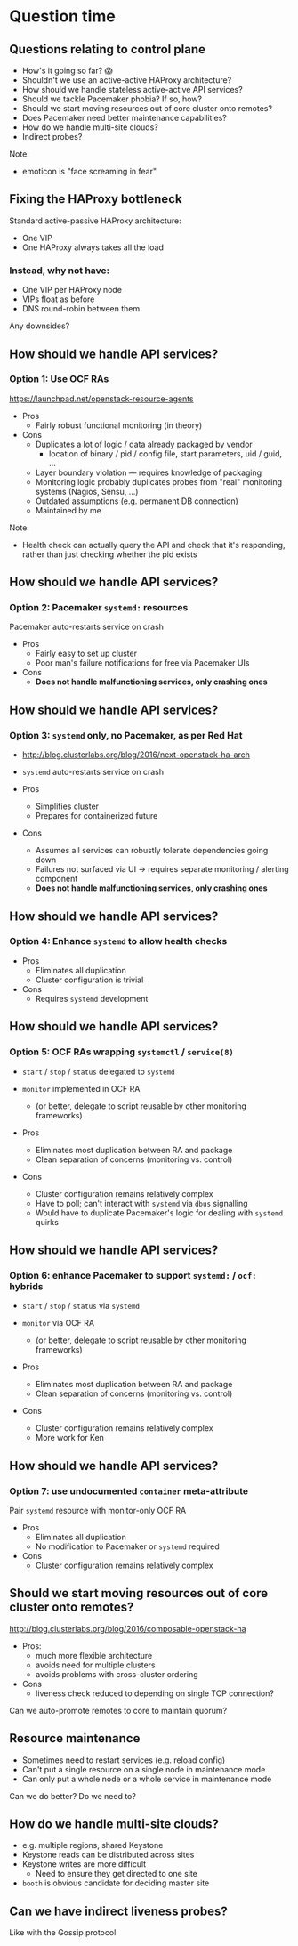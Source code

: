 <!-- .slide: data-state="section-break" id="control-plane-question-section" data-menu-title="Control plane questions" data-timing="5" -->
# Question time


<!-- .slide: data-state="normal" id="control-plane-questions" data-menu-title="Question menu" data-timing="40" -->
## Questions relating to control plane

*   <!-- .element: class="fragment" -->
    How's it going so far? &#128561;
*   <!-- .element: class="fragment" -->
    Shouldn't we use an active-active HAProxy architecture?
*   <!-- .element: class="fragment" -->
    How should we handle stateless active-active API services?
*   <!-- .element: class="fragment" -->
    Should we tackle Pacemaker phobia?  If so, how?
*   <!-- .element: class="fragment" -->
    Should we start moving resources out of core cluster onto remotes?
*   <!-- .element: class="fragment" -->
    Does Pacemaker need better maintenance capabilities?
*   <!-- .element: class="fragment" -->
    How do we handle multi-site clouds?
*   <!-- .element: class="fragment" -->
    Indirect probes?

Note:
- emoticon is "face screaming in fear"


<!-- .slide: data-state="normal" id="active-active-haproxy" data-menu-title="A/A HAProxy" data-timing="40" -->
## Fixing the HAProxy bottleneck

Standard active-passive HAProxy architecture:

*   One VIP
*   One HAProxy always takes all the load

### Instead, why not have:
<!-- .element: class="fragment" data-fragment-index="1" -->

*   <!-- .element: class="fragment" data-fragment-index="1" -->
    One VIP per HAProxy node
*   <!-- .element: class="fragment" data-fragment-index="2" -->
    VIPs float as before
*   <!-- .element: class="fragment" data-fragment-index="3" -->
    DNS round-robin between them

Any downsides?
<!-- .element: class="fragment" data-fragment-index="4" -->


<!-- .slide: data-state="normal" id="control-plane-api-1" data-menu-title="OCF RAs" data-timing="40" -->
## How should we handle API services?

### Option 1: Use OCF RAs

https://launchpad.net/openstack-resource-agents

*   <!-- .element: class="fragment" data-fragment-index="1" -->
    Pros
    *   Fairly robust functional monitoring (in theory)
*   <!-- .element: class="fragment" data-fragment-index="2" -->
    Cons
    *   <!-- .element: class="fragment" data-fragment-index="2" -->
        Duplicates a lot of logic / data already packaged by vendor
        *   location of binary / pid / config file,
            start parameters, uid / guid, …
    *   <!-- .element: class="fragment" data-fragment-index="3" -->
        Layer boundary violation — requires knowledge of packaging
    *   <!-- .element: class="fragment" data-fragment-index="4" -->
        Monitoring logic probably duplicates probes from "real"
        monitoring systems (Nagios, Sensu, …)
    *   <!-- .element: class="fragment" data-fragment-index="5" -->
        Outdated assumptions (e.g. permanent DB connection)
    *   <!-- .element: class="fragment" data-fragment-index="6" -->
        Maintained by me

Note:

- Health check can actually query the API and check that it's responding,
  rather than just checking whether the pid exists


<!-- .slide: data-state="normal" id="control-plane-api-2" data-menu-title="systemd" data-timing="40" -->
## How should we handle API services?

### Option 2: Pacemaker `systemd:` resources

Pacemaker auto-restarts service on crash

*   <!-- .element: class="fragment" data-fragment-index="1" -->
    Pros
    *   Fairly easy to set up cluster
    *   <!-- .element: class="fragment" data-fragment-index="2" -->
        Poor man's failure notifications for free via Pacemaker UIs
*   <!-- .element: class="fragment" data-fragment-index="3" -->
    Cons
    *   <!-- .element: class="fragment" data-fragment-index="4" -->
        **Does not handle malfunctioning services, only crashing
        ones**
        <!-- .element: class="fg-bright-red" -->


<!-- .slide: data-state="normal" id="control-plane-api-3" data-menu-title="systemd" data-timing="40" -->
## How should we handle API services?

### Option 3: `systemd` only, no Pacemaker, as per Red Hat

*   http://blog.clusterlabs.org/blog/2016/next-openstack-ha-arch
*   `systemd` auto-restarts service on crash

*   <!-- .element: class="fragment" data-fragment-index="1" -->
    Pros
    *   Simplifies cluster
    *   Prepares for containerized future
*   <!-- .element: class="fragment" data-fragment-index="2" -->
    Cons
    *   <!-- .element: class="fragment" data-fragment-index="2" -->
        Assumes all services can robustly tolerate dependencies going down
        <!-- .element: class="fg-medium-dark-neutral" -->
    *   <!-- .element: class="fragment" data-fragment-index="3" -->
        Failures not surfaced via UI &rarr;
        requires separate monitoring / alerting component
        <!-- .element: class="fg-medium-dark-neutral" -->
    *   <!-- .element: class="fragment" data-fragment-index="4" -->
        **Does not handle malfunctioning services, only crashing
        ones**
        <!-- .element: class="fg-bright-red" -->


<!-- .slide: data-state="normal" id="control-plane-api-4" data-menu-title="systemd health checks" data-timing="40" -->
## How should we handle API services?

### Option 4: Enhance `systemd` to allow health checks

*   <!-- .element: class="fragment" -->
    Pros
    *   Eliminates all duplication
    *   Cluster configuration is trivial
*   <!-- .element: class="fragment" -->
    Cons
    *   Requires `systemd` development


<!-- .slide: data-state="normal" id="control-plane-api-5" data-menu-title="OCF wrapping systemd" data-timing="40" -->
## How should we handle API services?

### Option 5: OCF RAs wrapping `systemctl` / `service(8)`

*   `start` / `stop` / `status` delegated to `systemd`
*   `monitor` implemented in OCF RA
    *   (or better, delegate to script reusable by other monitoring
        frameworks)

*   <!-- .element: class="fragment" -->
    Pros
    *   Eliminates most duplication between RA and package
    *   Clean separation of concerns (monitoring vs. control)
*   <!-- .element: class="fragment" -->
    Cons
    *   Cluster configuration remains relatively complex
    *   Have to poll; can't interact with `systemd` via `dbus`
        signalling
    *   Would have to duplicate Pacemaker's logic for
        dealing with `systemd` quirks


<!-- .slide: data-state="normal" id="control-plane-api-6" data-menu-title="OCF wrapping systemd" data-timing="40" -->
## How should we handle API services?

### Option 6: enhance Pacemaker to support `systemd:` / `ocf:` hybrids

*   `start` / `stop` / `status` via `systemd`
*   `monitor` via OCF RA
    *   (or better, delegate to script reusable by other monitoring
        frameworks)

*   <!-- .element: class="fragment" -->
    Pros
    *   Eliminates most duplication between RA and package
    *   Clean separation of concerns (monitoring vs. control)
*   <!-- .element: class="fragment" -->
    Cons
    *   Cluster configuration remains relatively complex
    *   More work for Ken


<!-- .slide: data-state="normal" id="control-plane-api-7" data-menu-title="systemd health checks" data-timing="40" -->
## How should we handle API services?

### Option 7: use undocumented `container` meta-attribute

Pair `systemd` resource with monitor-only OCF RA

*   <!-- .element: class="fragment" -->
    Pros
    *   Eliminates all duplication
    *   No modification to Pacemaker or `systemd` required
*   <!-- .element: class="fragment" -->
    Cons
    *   Cluster configuration remains relatively complex


<!-- .slide: data-state="normal" id="composable-roles" data-menu-title="Composable roles" data-timing="40" -->
## Should we start moving resources out of core cluster onto remotes?

http://blog.clusterlabs.org/blog/2016/composable-openstack-ha

*   <!-- .element: class="fragment" -->
    Pros:
    *   much more flexible architecture
    *   avoids need for multiple clusters
    *   avoids problems with cross-cluster ordering
*   <!-- .element: class="fragment" -->
    Cons
    *   liveness check reduced to depending on single TCP connection?

Can we auto-promote remotes to core to maintain quorum?
<!-- .element: class="fragment" -->


<!-- .slide: data-state="normal" id="maintenance" data-timing="40" -->
## Resource maintenance

*   Sometimes need to restart services (e.g. reload config)
*   <!-- .element: class="fragment" -->
    Can't put a single resource on a single node in maintenance mode
*   <!-- .element: class="fragment" -->
    Can only put a whole node or a whole service in maintenance mode

Can we do better?  Do we need to?
<!-- .element: class="fragment" -->


<!-- .slide: data-state="normal" id="multi-site" data-menu-title="Multi-site" data-timing="40" -->
## How do we handle multi-site clouds?

*   e.g. multiple regions, shared Keystone
*   <!-- .element: class="fragment" -->
    Keystone reads can be distributed across sites
*   <!-- .element: class="fragment" -->
    Keystone writes are more difficult
    *   Need to ensure they get directed to one site
*   <!-- .element: class="fragment" -->
    `booth` is obvious candidate for deciding master site


<!-- .slide: data-state="normal" id="indirect-probes" data-menu-title="Indirect probes" data-timing="40" -->
## Can we have indirect liveness probes?

Like with the Gossip protocol
